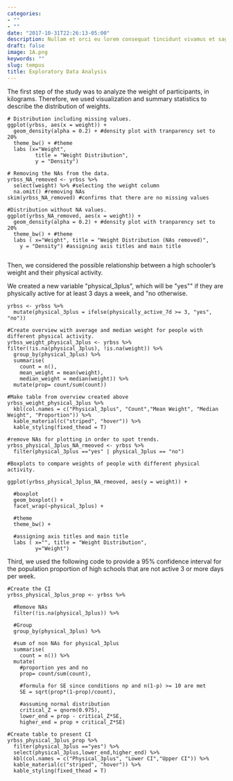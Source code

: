 ```yaml
---
categories:
- ""
- ""
date: "2017-10-31T22:26:13-05:00"
description: Nullam et orci eu lorem consequat tincidunt vivamus et sagittis magna sed nunc rhoncus condimentum sem. In efficitur ligula tate urna. Maecenas massa sed magna lacinia magna pellentesque lorem ipsum dolor. Nullam et orci eu lorem consequat tincidunt. Vivamus et sagittis tempus.
draft: false
image: 1A.png
keywords: ""
slug: tempus
title: Exploratory Data Analysis 
---
```


The first step of the study was to analyze the weight of participants, in kilograms. 
Therefore, we used visualization and summary statistics to describe the distribution of weights. 

```{r, eda_on_weight}
# Distribution including missing values. 
ggplot(yrbss, aes(x = weight)) +
  geom_density(alpha = 0.2) + #density plot with tranparency set to 20%
  theme_bw() + #theme
  labs (x="Weight", 
         title = "Weight Distribution",
         y = "Density")

# Removing the NAs from the data.
yrbss_NA_removed <- yrbss %>% 
  select(weight) %>% #selecting the weight column
  na.omit() #removing NAs
skim(yrbss_NA_removed) #confirms that there are no missing values
  
#Distribution without NA values. 
ggplot(yrbss_NA_removed, aes(x = weight)) +
  geom_density(alpha = 0.2) + #density plot with tranparency set to 20%
  theme_bw() + #theme
  labs ( x="Weight", title = "Weight Distribution (NAs removed)",
    y = "Density") #assigning axis titles and main title
    
```

Then, we considered the possible relationship between a high schooler’s weight and their physical activity. 

We created a new variable "physical_3plus", which will be "yes"" if they are physically active for at least 3 days a week, and "no otherwise.

```{r}
yrbss <- yrbss %>% 
  mutate(physical_3plus = ifelse(physically_active_7d >= 3, "yes", "no"))

#Create overview with average and median weight for people with different physical activity.
yrbss_weight_physical_3plus <- yrbss %>% filter(!is.na(physical_3plus), !is.na(weight)) %>% 
  group_by(physical_3plus) %>% 
  summarise(
    count = n(),
    mean_weight = mean(weight),
    median_weight = median(weight)) %>% 
  mutate(prop= count/sum(count))

#Make table from overview created above
yrbss_weight_physical_3plus %>% 
  kbl(col.names = c("Physical_3plus", "Count","Mean Weight", "Median Weight", "Proportion")) %>%
  kable_material(c("striped", "hover")) %>%
  kable_styling(fixed_thead = T)

#remove NAs for plotting in order to spot trends.
yrbss_physical_3plus_NA_rmeoved <- yrbss %>% 
  filter(physical_3plus =="yes" | physical_3plus == "no")

#Boxplots to compare weights of people with different physical activity. 

ggplot(yrbss_physical_3plus_NA_rmeoved, aes(y = weight)) +
  
  #boxplot
  geom_boxplot() + 
  facet_wrap(~physical_3plus) +
  
  #theme
  theme_bw() +
  
  #assigning axis titles and main title
  labs ( x="", title = "Weight Distribution",
         y="Weight")

```

Third, we used the following code to provide a 95% confidence interval for the population proportion of high schools that are not active 3 or more days per week.

```{r, CI_prop_physical_3plus}
#Create the CI
yrbss_physical_3plus_prop <- yrbss %>% 
  
  #Remove NAs
  filter(!is.na(physical_3plus)) %>%  
  
  #Group
  group_by(physical_3plus) %>% 
  
  #sum of non NAs for physical_3plus
  summarise(
    count = n()) %>%
  mutate(
    #proportion yes and no
    prop= count/sum(count), 
    
    #formula for SE since conditions np and n(1-p) >= 10 are met
    SE = sqrt(prop*(1-prop)/count), 
    
    #assuming normal distribution
    critical_Z = qnorm(0.975), 
    lower_end = prop - critical_Z*SE, 
    higher_end = prop + critical_Z*SE) 

#Create table to present CI
yrbss_physical_3plus_prop %>% 
  filter(physical_3plus =="yes") %>% 
  select(physical_3plus,lower_end,higher_end) %>% 
  kbl(col.names = c("Physical_3plus", "Lower CI","Upper CI")) %>%
  kable_material(c("striped", "hover")) %>%
  kable_styling(fixed_thead = T)

```

